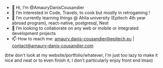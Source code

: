 - 👋 Hi, I’m @AmauryDanisCousandier
- 👀 I’m interested in Code, Travels, to cook but mostly in retrogaming !
- 🌱 I’m currently learning things @ Ahlia university (Epitech 4th year abroad program), react-native, postgresql, Nest
- 💞️ I’m looking to collaborate on any web or mobile or integrated development projects
- 📫 How to reach me: amaury.danis-cousandier@epitech.eu | contact@amaury-danis-cousandier.com

(btw don't look at my website/portfolio/whatever, I'm just too lazy to make it nice and neat or to even finish it, I don't particularly enjoy front end lmao)

<!---
AmauryDanisCousandier/AmauryDanisCousandier is a ✨ special ✨ repository because its `README.md` (this file) appears on your GitHub profile.
You can click the Preview link to take a look at your changes.
--->
